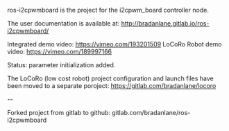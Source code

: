 ros-i2cpwmboard is the project for the i2cpwm_board controller node.

The user documentation is available at: http://bradanlane.gitlab.io/ros-i2cpwmboard/

Integrated demo video: https://vimeo.com/193201509
LoCoRo Robot demo video: https://vimeo.com/189997166

Status: parameter initialization added.

The LoCoRo (low cost robot) project configuration and launch files have been moved to a separate poroject: https://gitlab.com/bradanlane/locoro

--

Forked project from gitlab to github: gitlab.com/bradanlane/ros-i2cpwmboard
